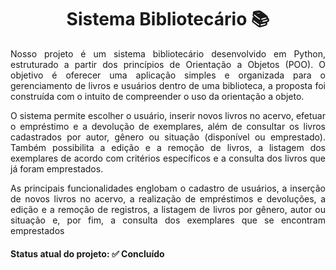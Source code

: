 <h1 align="center"> Sistema Bibliotecário 📚 </h1>
<p align="justify"> Nosso projeto é um sistema bibliotecário desenvolvido em Python, estruturado a partir dos princípios de Orientação a Objetos (POO). O objetivo é oferecer uma aplicação simples e organizada para o gerenciamento de livros e usuários dentro de uma biblioteca, a proposta foi construída com o intuito de compreender o uso da orientação a objeto.</p>
  
<p align="justify"> O sistema permite escolher o usuário, inserir novos livros no acervo, efetuar o empréstimo e a devolução de exemplares, além de consultar os livros cadastrados por autor, gênero ou situação (disponível ou emprestado). Também possibilita a edição e a remoção de livros, a listagem dos exemplares de acordo com critérios específicos e a consulta dos livros que já foram emprestados. </p>

<p align="justify"> As principais funcionalidades englobam o cadastro de usuários, a inserção de novos livros no acervo, a realização de empréstimos e devoluções, a edição e a remoção de registros, a listagem de livros por gênero, autor ou situação e, por fim, a consulta dos exemplares que se encontram emprestados</p>

<h4> Status atual do projeto: ✅ Concluído </h4>
